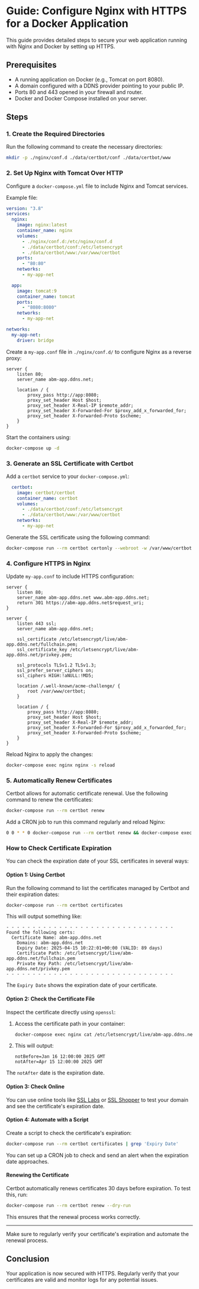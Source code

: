# Guide: Configure Nginx with HTTPS for a Docker Application

This guide provides detailed steps to secure your web application running with Nginx and Docker by setting up HTTPS.

## Prerequisites

- A running application on Docker (e.g., Tomcat on port 8080).
- A domain configured with a DDNS provider pointing to your public IP.
- Ports 80 and 443 opened in your firewall and router.
- Docker and Docker Compose installed on your server.

## Steps

### 1. Create the Required Directories

Run the following command to create the necessary directories:

```bash
mkdir -p ./nginx/conf.d ./data/certbot/conf ./data/certbot/www
```

### 2. Set Up Nginx with Tomcat Over HTTP

Configure a `docker-compose.yml` file to include Nginx and Tomcat services.

Example file:

```yaml
version: "3.8"
services:
  nginx:
    image: nginx:latest
    container_name: nginx
    volumes:
      - ./nginx/conf.d:/etc/nginx/conf.d
      - ./data/certbot/conf:/etc/letsencrypt
      - ./data/certbot/www:/var/www/certbot
    ports:
      - "80:80"
    networks:
      - my-app-net

  app:
    image: tomcat:9
    container_name: tomcat
    ports:
      - "8080:8080"
    networks:
      - my-app-net

networks:
  my-app-net:
    driver: bridge
```

Create a `my-app.conf` file in `./nginx/conf.d/` to configure Nginx as a reverse proxy:

```nginx
server {
    listen 80;
    server_name abm-app.ddns.net;

    location / {
        proxy_pass http://app:8080;
        proxy_set_header Host $host;
        proxy_set_header X-Real-IP $remote_addr;
        proxy_set_header X-Forwarded-For $proxy_add_x_forwarded_for;
        proxy_set_header X-Forwarded-Proto $scheme;
    }
}
```

Start the containers using:

```bash
docker-compose up -d
```

### 3. Generate an SSL Certificate with Certbot

Add a `certbot` service to your `docker-compose.yml`:

```yaml
  certbot:
    image: certbot/certbot
    container_name: certbot
    volumes:
      - ./data/certbot/conf:/etc/letsencrypt
      - ./data/certbot/www:/var/www/certbot
    networks:
      - my-app-net
```

Generate the SSL certificate using the following command:

```bash
docker-compose run --rm certbot certonly --webroot -w /var/www/certbot -d abm-app.ddns.net
```

### 4. Configure HTTPS in Nginx

Update `my-app.conf` to include HTTPS configuration:

```nginx
server {
    listen 80;
    server_name abm-app.ddns.net www.abm-app.ddns.net;
    return 301 https://abm-app.ddns.net$request_uri;
}

server {
    listen 443 ssl;
    server_name abm-app.ddns.net;

    ssl_certificate /etc/letsencrypt/live/abm-app.ddns.net/fullchain.pem;
    ssl_certificate_key /etc/letsencrypt/live/abm-app.ddns.net/privkey.pem;

    ssl_protocols TLSv1.2 TLSv1.3;
    ssl_prefer_server_ciphers on;
    ssl_ciphers HIGH:!aNULL:!MD5;

    location /.well-known/acme-challenge/ {
        root /var/www/certbot;
    }

    location / {
        proxy_pass http://app:8080;
        proxy_set_header Host $host;
        proxy_set_header X-Real-IP $remote_addr;
        proxy_set_header X-Forwarded-For $proxy_add_x_forwarded_for;
        proxy_set_header X-Forwarded-Proto $scheme;
    }
}
```

Reload Nginx to apply the changes:

```bash
docker-compose exec nginx nginx -s reload
```

### 5. Automatically Renew Certificates

Certbot allows for automatic certificate renewal. Use the following command to renew the certificates:

```bash
docker-compose run --rm certbot renew
```

Add a CRON job to run this command regularly and reload Nginx:

```bash
0 0 * * 0 docker-compose run --rm certbot renew && docker-compose exec nginx nginx -s reload
```


### How to Check Certificate Expiration

You can check the expiration date of your SSL certificates in several ways:

#### Option 1: Using Certbot
Run the following command to list the certificates managed by Certbot and their expiration dates:

```bash
docker-compose run --rm certbot certificates
```

This will output something like:

```
- - - - - - - - - - - - - - - - - - - - - - - - - - - - - - - -
Found the following certs:
  Certificate Name: abm-app.ddns.net
    Domains: abm-app.ddns.net
    Expiry Date: 2025-04-15 10:22:01+00:00 (VALID: 89 days)
    Certificate Path: /etc/letsencrypt/live/abm-app.ddns.net/fullchain.pem
    Private Key Path: /etc/letsencrypt/live/abm-app.ddns.net/privkey.pem
- - - - - - - - - - - - - - - - - - - - - - - - - - - - - - - -
```

The `Expiry Date` shows the expiration date of your certificate.

#### Option 2: Check the Certificate File
Inspect the certificate directly using `openssl`:

1. Access the certificate path in your container:
   ```bash
   docker-compose exec nginx cat /etc/letsencrypt/live/abm-app.ddns.net/fullchain.pem | openssl x509 -noout -dates
   ```

2. This will output:
   ```
   notBefore=Jan 16 12:00:00 2025 GMT
   notAfter=Apr 15 12:00:00 2025 GMT
   ```

The `notAfter` date is the expiration date.

#### Option 3: Check Online
You can use online tools like [SSL Labs](https://www.ssllabs.com/ssltest/) or [SSL Shopper](https://www.sslshopper.com/) to test your domain and see the certificate's expiration date.

#### Option 4: Automate with a Script
Create a script to check the certificate's expiration:

```bash
docker-compose run --rm certbot certificates | grep 'Expiry Date'
```

You can set up a CRON job to check and send an alert when the expiration date approaches.

#### Renewing the Certificate
Certbot automatically renews certificates 30 days before expiration. To test this, run:

```bash
docker-compose run --rm certbot renew --dry-run
```

This ensures that the renewal process works correctly.

---

Make sure to regularly verify your certificate's expiration and automate the renewal process.


## Conclusion

Your application is now secured with HTTPS. Regularly verify that your certificates are valid and monitor logs for any potential issues.

